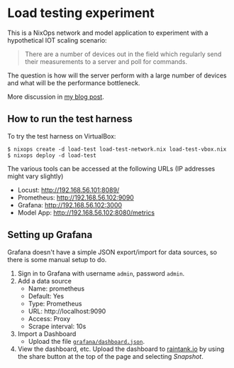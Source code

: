 # Load testing experiment

This is a NixOps network and model application to experiment with a
hypothetical IOT scaling scenario:

> There are a number of devices out in the field which regularly send
> their measurements to a server and poll for commands.

The question is how will the server perform with a large number of
devices and what will be the performance bottleneck.

More discussion in [my blog post](https://rodney.id.au/posts/2017-12-23-nixos-load-tests/).

## How to run the test harness

To try the test harness on VirtualBox:

    $ nixops create -d load-test load-test-network.nix load-test-vbox.nix
    $ nixops deploy -d load-test

The various tools can be accessed at the following URLs (IP addresses
might vary slightly)

 * Locust: http://192.168.56.101:8089/
 * Prometheus: http://192.168.56.102:9090
 * Grafana: http://192.168.56.102:3000
 * Model App: http://192.168.56.102:8080/metrics

## Setting up Grafana

Grafana doesn't have a simple JSON export/import for data sources, so
there is some manual setup to do.

1. Sign in to Grafana with username `admin`, password `admin`.
2. Add a data source
    * Name: prometheus
    * Default: Yes
    * Type: Prometheus
    * URL: http://localhost:9090
    * Access: Proxy
    * Scrape interval: 10s
3. Import a Dashboard
    * Upload the file [`grafana/dashboard.json`](./grafana/dashboard.json).
4. View the dashboard, etc. Upload the dashboard to
   [raintank.io](https://raintank.io) by using the share button at the
   top of the page and selecting *Snapshot*.

